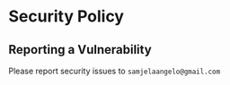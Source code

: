 # Security Policy

## Reporting a Vulnerability

Please report security issues to `samjelaangelo@gmail.com`
